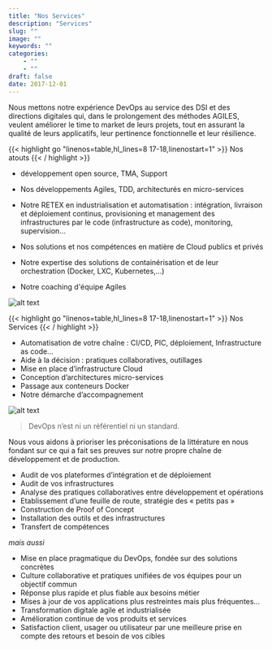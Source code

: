 ```yaml
---
title: "Nos Services"
description: "Services"
slug: ""
image: ""
keywords: ""
categories:
    - ""
    - ""
draft: false
date: 2017-12-01
---
```


 Nous mettons notre expérience DevOps au service des DSI et des directions digitales qui, dans le prolongement des méthodes AGILES, veulent améliorer le time to market de leurs projets, tout en assurant la qualité de leurs applicatifs, leur pertinence fonctionnelle et leur résilience.

{{< highlight go "linenos=table,hl_lines=8 17-18,linenostart=1" >}}
Nos atouts
{{< / highlight >}}

 - développement open source, TMA, Support

- Nos développements Agiles, TDD, architecturés en micro-services

- Notre RETEX en industrialisation et automatisation : intégration, livraison et déploiement continus, provisioning et management des infrastructures par le code (infrastructure as code), monitoring, supervision…

- Nos solutions et nos compétences en matière de Cloud publics et privés

- Notre expertise des solutions de containérisation et de leur orchestration (Docker, LXC, Kubernetes,...)

- Notre coaching d'équipe Agiles

![alt text](/img/devops-cycle.png)

{{< highlight go "linenos=table,hl_lines=8 17-18,linenostart=1" >}}
Nos Services
{{< / highlight >}}

- Automatisation de votre chaîne : CI/CD, PIC, déploiement, Infrastructure as code…
- Aide à la décision : pratiques collaboratives, outillages
- Mise en place d’infrastructure Cloud
- Conception d’architectures micro-services
- Passage aux conteneurs Docker
- Notre démarche d’accompagnement

![alt text](/img/devops_outils.jpg)


>DevOps n’est ni un référentiel ni un standard.

Nous vous aidons  à prioriser les préconisations de la littérature en nous fondant sur ce qui a fait ses preuves sur notre propre chaîne de développement et de production.

- Audit de vos plateformes d’intégration et de déploiement
- Audit de vos infrastructures
- Analyse des pratiques collaboratives entre développement et opérations
- Etablissement d’une feuille de route, stratégie des « petits pas »
- Construction de Proof of Concept
- Installation des outils et des infrastructures
- Transfert de compétences


_mais aussi_
- Mise en place pragmatique du DevOps, fondée sur des solutions concrètes
- Culture collaborative et pratiques unifiées de vos équipes pour un objectif commun
- Réponse plus rapide et plus fiable aux besoins métier
- Mises à jour de vos applications plus restreintes mais plus fréquentes…
- Transformation digitale agile et industrialisée
- Amélioration continue de vos produits et services
- Satisfaction client, usager ou utilisateur par une meilleure prise en compte des retours et besoin de vos cibles
